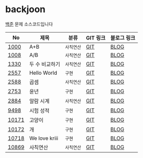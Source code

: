 # backjoon 
[백준](https://www.acmicpc.net/) 문제 소스코드입니다 

| No | 제목 | 분류 | GIT 링크 | 블로그 링크 
| -- | -- | -- | -- | -- |
| [1000](https://www.acmicpc.net/problem/1000) | A+B | `사칙연산` | [GIT](https://github.com/soyeon207/backjoon/tree/master/1000) | [BLOG](https://blog.naver.com/qkrthdus207/222339578358)
| [1008](https://www.acmicpc.net/problem/1008) | A/B | `사칙연산` | [GIT](https://github.com/soyeon207/backjoon/tree/master/1008) | [BLOG](https://blog.naver.com/qkrthdus207/222391867492)
| [1330](https://www.acmicpc.net/problem/1330) | 두 수 비교하기 | `사칙연산` | [GIT](https://github.com/soyeon207/backjoon/tree/master/1330) | [BLOG](https://blog.naver.com/qkrthdus207/222394761870)
| [2557](https://www.acmicpc.net/problem/2557) | Hello World | `구현` | [GIT](https://github.com/soyeon207/backjoon/tree/master/2557) | [BLOG](https://blog.naver.com/qkrthdus207/222339564589)
| [2588](https://www.acmicpc.net/problem/2588) | 곱셈 | `사칙연산` | [GIT](https://github.com/soyeon207/backjoon/tree/master/2588) | [BLOG](https://blog.naver.com/qkrthdus207/222479252781)
| [2753](https://www.acmicpc.net/problem/2753) | 윤년 | `구현` | [GIT](https://github.com/soyeon207/backjoon/tree/master/2753) | [BLOG](https://blog.naver.com/qkrthdus207/222487897625)
| [2884](https://www.acmicpc.net/problem/2884) | 알람 시계 | `사칙연산` | [GIT](https://github.com/soyeon207/backjoon/tree/master/2884) | [BLOG](https://blog.naver.com/qkrthdus207/222437936838)
| [9498](https://www.acmicpc.net/problem/9498) | 시험 성적 | `구현` | [GIT](https://github.com/soyeon207/backjoon/tree/master/9498) | [BLOG](https://blog.naver.com/qkrthdus207/222486757438)
| [10171](https://www.acmicpc.net/problem/10171) | 고양이 | `구현` | [GIT](https://github.com/soyeon207/backjoon/tree/master/10171) | [BLOG](https://blog.naver.com/qkrthdus207/222342093690)
| [10172](https://www.acmicpc.net/problem/10172) | 개 | `구현` | [GIT](https://github.com/soyeon207/backjoon/tree/master/10172) | [BLOG](https://blog.naver.com/qkrthdus207/222421561330)
| [10718](https://www.acmicpc.net/problem/10718) | We love kriii | `구현` | [GIT](https://github.com/soyeon207/backjoon/tree/master/10718) | [BLOG](https://blog.naver.com/qkrthdus207/222343835720)
| [10869](https://www.acmicpc.net/problem/10869) | 사칙연산 | `사칙연산` | [GIT](https://github.com/soyeon207/backjoon/tree/master/10869) | [BLOG](https://blog.naver.com/qkrthdus207/222427292916)


